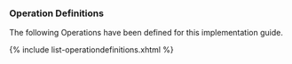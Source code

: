 
### Operation Definitions

The following Operations have been defined for this implementation guide.

{% include list-operationdefinitions.xhtml %}

<br />
